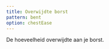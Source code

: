 ```yaml
---
title: Overwijdte borst
pattern: bent
option: chestEase
---
```


De hoeveelheid overwijdte aan je borst.